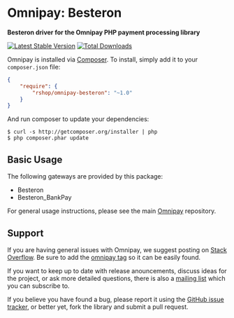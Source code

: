 # Omnipay: Besteron

**Besteron driver for the Omnipay PHP payment processing library**

[![Latest Stable Version](https://poser.pugx.org/rshop/omnipay-besteron/version.png)](https://packagist.org/packages/rshop/omnipay-besteron)
[![Total Downloads](https://poser.pugx.org/rshop/omnipay-besteron/d/total.png)](https://packagist.org/packages/rshop/omnipay-besteron)

Omnipay is installed via [Composer](http://getcomposer.org/). To install, simply add it to your `composer.json` file:

```json
{
    "require": {
        "rshop/omnipay-besteron": "~1.0"
    }
}
```

And run composer to update your dependencies:

    $ curl -s http://getcomposer.org/installer | php
    $ php composer.phar update

## Basic Usage

The following gateways are provided by this package:

* Besteron
* Besteron_BankPay

For general usage instructions, please see the main [Omnipay](https://github.com/thephpleague/omnipay) repository.

## Support

If you are having general issues with Omnipay, we suggest posting on
[Stack Overflow](http://stackoverflow.com/). Be sure to add the
[omnipay tag](http://stackoverflow.com/questions/tagged/omnipay) so it can be easily found.

If you want to keep up to date with release anouncements, discuss ideas for the project,
or ask more detailed questions, there is also a [mailing list](https://groups.google.com/forum/#!forum/omnipay) which
you can subscribe to.

If you believe you have found a bug, please report it using the [GitHub issue tracker](https://github.com/riesenia/omnipay-besteron/issues),
or better yet, fork the library and submit a pull request.
